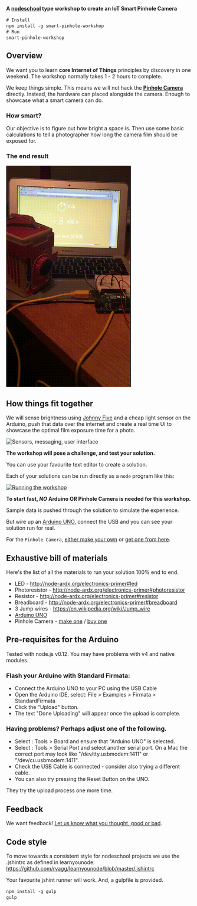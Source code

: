 **A [nodeschool][1] type workshop to create an IoT Smart Pinhole Camera**

```shell
# Install
npm install -g smart-pinhole-workshop
# Run
smart-pinhole-workshop
```

## Overview

We want you to learn __core Internet of Things__ principles by discovery in one weekend. The workshop normally takes 1 - 2 hours to complete. 

We keep things simple. This means we will not hack the [__Pinhole Camera__][4] directly. Instead, the hardware can placed alongside the camera. Enough to showcase what a smart camera can do.

### How smart?

Our objective is to figure out how bright a space is. Then use some basic calculations to tell a photographer how long the camera film should be exposed for.

### The end result

![Camera, arduino and lightmeter setup](docs/smart-pinhole-camera-setup.gif)

## How things fit together

We will sense brightness using [Johnny Five](http://johnny-five.io) and a cheap light sensor on the Arduino, push that data over the internet and create a real time UI to showcase the optimal film exposure time for a photo.

![Sensors, messaging, user interface ](https://rawgit.com/CardboardIoT/smart-pinhole-workshop/master/docs/smart-pinhole-flow.svg)

**The workshop will pose a challenge, and test your solution.**

You can use your favourite text editor to create a solution.

Each of your solutions can be run directly as a `node` program like this:

[![Running the workshop](https://asciinema.org/a/7j43i5cvd3upi90aagharrfcz.png)](https://asciinema.org/a/7j43i5cvd3upi90aagharrfcz?autoplay=1&speed=1.5)

**To start fast, _NO_ Arduino OR Pinhole Camera is needed for this workshop.**

Sample data is pushed through the solution to simulate the experience.

But wire up an [Arduino UNO][2], connect the USB and you can see your solution run for real.

For the `Pinhole Camera`, [either make your own][3] or [get one from here][4].

## Exhaustive bill of materials

Here's the list of all the materials to run your solution 100% end to end.

- LED - http://node-ardx.org/electronics-primer#led
- Photoresistor - http://node-ardx.org/electronics-primer#photoresistor
- Resistor - http://node-ardx.org/electronics-primer#resistor
- Breadboard - http://node-ardx.org/electronics-primer#breadboard
- 3 Jump wires - https://en.wikipedia.org/wiki/Jump_wire
- [Arduino UNO][2]
- Pinhole Camera - [make one][3] / [buy one][4]

## Pre-requisites for the Arduino

Tested with node.js v0.12. You may have problems with v4 and native modules.

### Flash your Arduino with Standard Firmata:

- Connect the Arduino UNO to your PC using the USB Cable
- Open the Arduino IDE, select: File > Examples > Firmata > StandardFirmata
- Click the "Upload" button.
- The text "Done Uploading" will appear once the upload is complete.

### Having problems? Perhaps adjust one of the following.

* Select : Tools > Board and ensure that "Arduino UNO" is selected.
* Select : Tools > Serial Port and select another serial port.
   On a Mac the correct port may look like "/dev/tty.usbmodem:1411" or "/dev/cu.usbmodem:1411".
* Check the USB Cable is connected - consider also trying a different cable.
* You can also try pressing the Reset Button on the UNO.

They try the upload process one more time.

## Feedback

We want feedback! [Let us know what you thought, good or bad](mailto:hello@cardboardiot.com?subject=Demo+workshop+feedback).

## Code style

To move towards a consistent style for nodeschool projects we use the .jshintrc
as defined in learnyounode: https://github.com/rvagg/learnyounode/blob/master/.jshintrc

Your favourite jshint runner will work. And, a gulpfile is provided.

```shell
npm install -g gulp
gulp
```


[1]: http://nodeschool.io/
[2]: https://www.arduino.cc/en/Main/ArduinoBoardUno
[4]: http://thepopuppinholecompany.com/viddy
[3]: http://www.instructables.com/id/How-To-Make-A-Pinhole-Camera/

